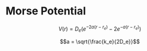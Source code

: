 # Morse Potential

$$
V(r) = D_e\left(e^{-2a(r-r_e)}-2e^{-a(r-r_e)}\right)
$$

$$a = \sqrt{\frac{k_e}{2D_e}}$$